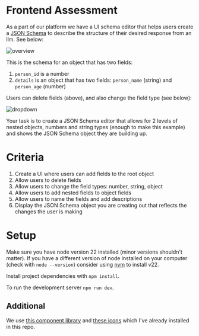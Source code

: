 # Frontend Assessment

As a part of our platform we have a UI schema editor that helps users create a [JSON Schema](https://json-schema.org/understanding-json-schema/reference) to describe the structure of their desired response from an llm. See below:

![overview](./images/overview.png)

This is the schema for an object that has two fields:
1. `person_id` is a number
2. `details` is an object that has two fields: `person_name` (string) and `person_age` (number)

Users can delete fields (above), and also change the field type (see below):

![dropdown](./images/dropdown.png)

Your task is to create a JSON Schema editor that allows for 2 levels of nested objects, numbers and string types (enough to make this example) and shows the JSON Schema object they are building up. 

# Criteria

1. Create a UI where users can add fields to the root object
2. Allow users to delete fields
3. Allow users to change the field types: number, string, object
4. Allow users to add nested fields to object fields
5. Allow users to name the fields and add descriptions
6. Display the JSON Schema object you are creating out that reflects the changes the user is making

# Setup

Make sure you have node version 22 installed (minor versions shouldn't matter). If you have a different version of node installed on your computer (check with `node --version`) consider using [nvm](https://github.com/nvm-sh/nvm) to install v22.

Install project dependencies with `npm install`.

To run the development server `npm run dev`.

## Additional

We use [this component library](https://www.shadcn-svelte.com/) and [these icons](https://lucide.dev/icons/) which I've already installed in this repo.
